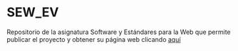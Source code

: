 # SEW_EV

Repositorio de la asignatura Software y Estándares para la Web que permite publicar el proyecto y obtener su página web clicando <a href="https://garciafdezpatricia.github.io/SEW_EV/">aquí</a>

